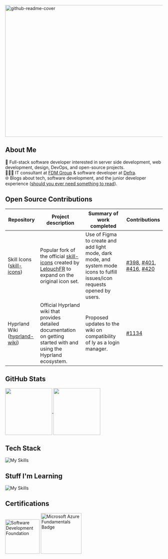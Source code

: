 [<img width="1920" height="422" alt="github-readme-cover" src="https://github.com/user-attachments/assets/3ecaa009-6571-4b9f-8f74-a6a23047b97c" />](https://www.ranasalem.io)<br>
## About Me
🥞 Full-stack software developer interested in server side development, web development, design, DevOps, and open-source projects.  
👩🏽‍💻 IT consultant at [FDM Group](https://www.fdmgroup.com/) & software developer at [Defra](https://www.gov.uk/government/organisations/department-for-environment-food-rural-affairs).  
🌐 Blogs about tech, software development, and the junior developer experience ([should you ever need something to read](https://www.ranasalem.io/blog)).  
## Open Source Contributions
| Repository | Project description | Summary of work completed | Contributions |
|------------|-------------|---------|---------------|
| Skill Icons ([skill-icons](https://github.com/LelouchFR/skill-icons)) | Popular fork of the official [skill-icons](https://github.com/tandpfun/skill-icons) created by [LelouchFR](https://github.com/LelouchFR) to expand on the original icon set. | Use of Figma to create and add light mode, dark mode, and system mode icons to fulfill issues/icon requests opened by users. | [#398](https://github.com/LelouchFR/skill-icons/pull/398), [#401](https://github.com/LelouchFR/skill-icons/pull/401), [#416](https://github.com/LelouchFR/skill-icons/pull/416), [#420](https://github.com/LelouchFR/skill-icons/pull/420) |
Hyprland Wiki ([hyprland-wiki](https://github.com/hyprwm/hyprland-wiki)) | Official Hyprland wiki that provides detailed documentation on getting started with and using the Hyprland ecosystem. | Proposed updates to the wiki on compatibility of ly as a login manager. | [#1134](https://github.com/hyprwm/hyprland-wiki/pull/1134) |
## GitHub Stats
<a href="https://github.com/rtasalem?tab=repositories">
  <img height=150 align="center" src="https://github-readme-stats.vercel.app/api/top-langs/?username=rtasalem&theme=holi&layout=compact" />
</a>
<a href="https://github.com/rtasalem">
  <img height=150 align="center" src="https://github-readme-stats.vercel.app/api?username=rtasalem&show_icons=true&theme=holi&layout=compact&show=reviews,prs_merged&hide=issues" />
</a>

## Tech Stack

![My Skills](https://go-skill-icons.vercel.app/api/icons?i=js,ts,nodejs,express,npm,jest,react,tailwind,vercel,nextjs,bootstrap,bulma,daisyui,nunjucks,java,maven,graphql,postgres,azure,docker,vscode,github,git,postman&perline=10)
## Stuff I'm Learning
![My Skills](https://go-skill-icons.vercel.app/api/icons?i=linux,arch,hyprland,vim,helm,k8s,threejs,framer&perline=10)

## Certifications
<img src="https://github.com/rtasalem/rtasalem/assets/127218837/7ee0ce69-650e-4663-8864-25e2a2adabe0" alt="Software Development Foundation" style="width: auto; height: 110px;">
<img src="https://github.com/rtasalem/rtasalem/assets/127218837/7821eb3f-b503-47ae-a657-c30634669af5" alt="Microsoft Azure Fundamentals Badge" style="width: auto; height: 130px;">


